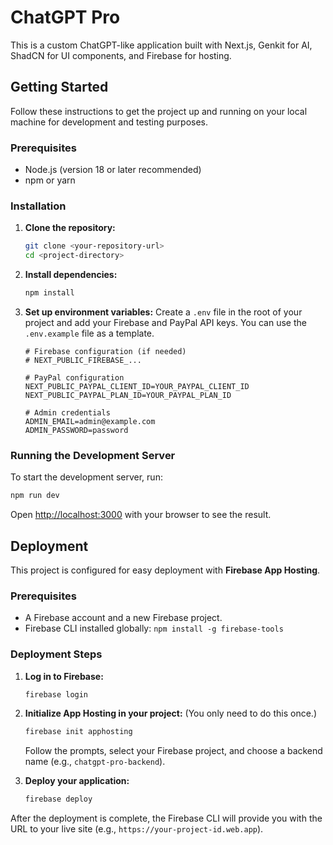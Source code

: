 # ChatGPT Pro

This is a custom ChatGPT-like application built with Next.js, Genkit for AI, ShadCN for UI components, and Firebase for hosting.

## Getting Started

Follow these instructions to get the project up and running on your local machine for development and testing purposes.

### Prerequisites

- Node.js (version 18 or later recommended)
- npm or yarn

### Installation

1.  **Clone the repository:**
    ```bash
    git clone <your-repository-url>
    cd <project-directory>
    ```

2.  **Install dependencies:**
    ```bash
    npm install
    ```

3.  **Set up environment variables:**
    Create a `.env` file in the root of your project and add your Firebase and PayPal API keys. You can use the `.env.example` file as a template.
    ```
    # Firebase configuration (if needed)
    # NEXT_PUBLIC_FIREBASE_...

    # PayPal configuration
    NEXT_PUBLIC_PAYPAL_CLIENT_ID=YOUR_PAYPAL_CLIENT_ID
    NEXT_PUBLIC_PAYPAL_PLAN_ID=YOUR_PAYPAL_PLAN_ID

    # Admin credentials
    ADMIN_EMAIL=admin@example.com
    ADMIN_PASSWORD=password
    ```

### Running the Development Server

To start the development server, run:

```bash
npm run dev
```

Open [http://localhost:3000](http://localhost:3000) with your browser to see the result.

## Deployment

This project is configured for easy deployment with **Firebase App Hosting**.

### Prerequisites

- A Firebase account and a new Firebase project.
- Firebase CLI installed globally: `npm install -g firebase-tools`

### Deployment Steps

1.  **Log in to Firebase:**
    ```bash
    firebase login
    ```

2.  **Initialize App Hosting in your project:**
    (You only need to do this once.)
    ```bash
    firebase init apphosting
    ```
    Follow the prompts, select your Firebase project, and choose a backend name (e.g., `chatgpt-pro-backend`).

3.  **Deploy your application:**
    ```bash
    firebase deploy
    ```

After the deployment is complete, the Firebase CLI will provide you with the URL to your live site (e.g., `https://your-project-id.web.app`).
